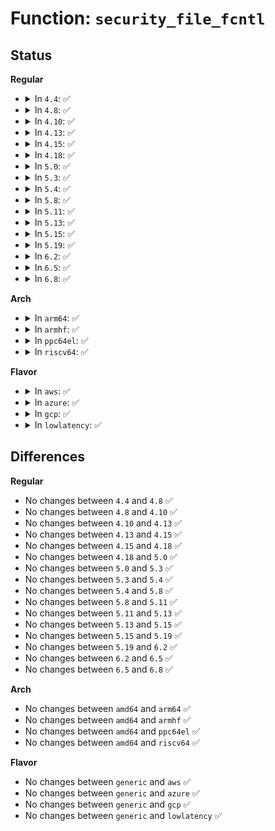 # Function: <code>security_file_fcntl</code>

## Status
<b>Regular</b>
<ul>
<li>
<details>
<summary>In <code>4.4</code>: ✅</summary>

```c
int security_file_fcntl(struct file *file, unsigned int cmd, long unsigned int arg);
```

**Collision:** Unique Global

**Inline:** No

**Transformation:** False

**Instances:**

```
In security/security.c (ffffffff8133df70)
Location: security/security.c:825
Inline: False
Direct callers:
  - fs/fcntl.c:SyS_fcntl
```
**Symbols:**

```
ffffffff8133df70-ffffffff8133dfcb: security_file_fcntl (STB_GLOBAL)
```
</details>
</li>
<li>
<details>
<summary>In <code>4.8</code>: ✅</summary>

```c
int security_file_fcntl(struct file *file, unsigned int cmd, long unsigned int arg);
```

**Collision:** Unique Global

**Inline:** No

**Transformation:** False

**Instances:**

```
In security/security.c (ffffffff813735d0)
Location: security/security.c:847
Inline: False
Direct callers:
  - fs/fcntl.c:SyS_fcntl
```
**Symbols:**

```
ffffffff813735d0-ffffffff8137362b: security_file_fcntl (STB_GLOBAL)
```
</details>
</li>
<li>
<details>
<summary>In <code>4.10</code>: ✅</summary>

```c
int security_file_fcntl(struct file *file, unsigned int cmd, long unsigned int arg);
```

**Collision:** Unique Global

**Inline:** No

**Transformation:** False

**Instances:**

```
In security/security.c (ffffffff81389f00)
Location: security/security.c:868
Inline: False
Direct callers:
  - fs/fcntl.c:SyS_fcntl
```
**Symbols:**

```
ffffffff81389f00-ffffffff81389f5b: security_file_fcntl (STB_GLOBAL)
```
</details>
</li>
<li>
<details>
<summary>In <code>4.13</code>: ✅</summary>

```c
int security_file_fcntl(struct file *file, unsigned int cmd, long unsigned int arg);
```

**Collision:** Unique Global

**Inline:** No

**Transformation:** False

**Instances:**

```
In security/security.c (ffffffff8139f300)
Location: security/security.c:1480
Inline: False
Direct callers:
  - fs/fcntl.c:compat_SyS_fcntl
  - fs/fcntl.c:SyS_fcntl
```
**Symbols:**

```
ffffffff8139f300-ffffffff8139f35b: security_file_fcntl (STB_GLOBAL)
```
</details>
</li>
<li>
<details>
<summary>In <code>4.15</code>: ✅</summary>

```c
int security_file_fcntl(struct file *file, unsigned int cmd, long unsigned int arg);
```

**Collision:** Unique Global

**Inline:** No

**Transformation:** False

**Instances:**

```
In security/security.c (ffffffff813c4e50)
Location: security/security.c:1438
Inline: False
Direct callers:
  - fs/fcntl.c:compat_SyS_fcntl
  - fs/fcntl.c:SyS_fcntl
```
**Symbols:**

```
ffffffff813c4e50-ffffffff813c4eb1: security_file_fcntl (STB_GLOBAL)
```
</details>
</li>
<li>
<details>
<summary>In <code>4.18</code>: ✅</summary>

```c
int security_file_fcntl(struct file *file, unsigned int cmd, long unsigned int arg);
```

**Collision:** Unique Global

**Inline:** No

**Transformation:** False

**Instances:**

```
In security/security.c (ffffffff813f50f0)
Location: security/security.c:964
Inline: False
Direct callers:
  - fs/fcntl.c:do_compat_fcntl64
  - fs/fcntl.c:__ia32_sys_fcntl
  - fs/fcntl.c:__x64_sys_fcntl
```
**Symbols:**

```
ffffffff813f50f0-ffffffff813f513e: security_file_fcntl (STB_GLOBAL)
```
</details>
</li>
<li>
<details>
<summary>In <code>5.0</code>: ✅</summary>

```c
int security_file_fcntl(struct file *file, unsigned int cmd, long unsigned int arg);
```

**Collision:** Unique Global

**Inline:** No

**Transformation:** False

**Instances:**

```
In security/security.c (ffffffff81410530)
Location: security/security.c:1500
Inline: False
Direct callers:
  - fs/fcntl.c:do_compat_fcntl64
  - fs/fcntl.c:__ia32_sys_fcntl
  - fs/fcntl.c:__x64_sys_fcntl
```
**Symbols:**

```
ffffffff81410530-ffffffff8141057e: security_file_fcntl (STB_GLOBAL)
```
</details>
</li>
<li>
<details>
<summary>In <code>5.3</code>: ✅</summary>

```c
int security_file_fcntl(struct file *file, unsigned int cmd, long unsigned int arg);
```

**Collision:** Unique Global

**Inline:** No

**Transformation:** False

**Instances:**

```
In security/security.c (ffffffff8143dc90)
Location: security/security.c:1519
Inline: False
Direct callers:
  - fs/fcntl.c:do_compat_fcntl64
  - fs/fcntl.c:do_compat_fcntl64
  - fs/fcntl.c:__ia32_sys_fcntl
  - fs/fcntl.c:__x64_sys_fcntl
```
**Symbols:**

```
ffffffff8143dc90-ffffffff8143dce9: security_file_fcntl (STB_GLOBAL)
```
</details>
</li>
<li>
<details>
<summary>In <code>5.4</code>: ✅</summary>

```c
int security_file_fcntl(struct file *file, unsigned int cmd, long unsigned int arg);
```

**Collision:** Unique Global

**Inline:** No

**Transformation:** False

**Instances:**

```
In security/security.c (ffffffff81457770)
Location: security/security.c:1558
Inline: False
Direct callers:
  - fs/fcntl.c:do_compat_fcntl64
  - fs/fcntl.c:do_compat_fcntl64
  - fs/fcntl.c:__ia32_sys_fcntl
  - fs/fcntl.c:__x64_sys_fcntl
```
**Symbols:**

```
ffffffff81457770-ffffffff814577be: security_file_fcntl (STB_GLOBAL)
```
</details>
</li>
<li>
<details>
<summary>In <code>5.8</code>: ✅</summary>

```c
int security_file_fcntl(struct file *file, unsigned int cmd, long unsigned int arg);
```

**Collision:** Unique Global

**Inline:** No

**Transformation:** False

**Instances:**

```
In security/security.c (ffffffff814aa570)
Location: security/security.c:1734
Inline: False
Direct callers:
  - fs/fcntl.c:do_compat_fcntl64
  - fs/fcntl.c:do_compat_fcntl64
  - fs/fcntl.c:__ia32_sys_fcntl
  - fs/fcntl.c:__x64_sys_fcntl
```
**Symbols:**

```
ffffffff814aa570-ffffffff814aa5be: security_file_fcntl (STB_GLOBAL)
```
</details>
</li>
<li>
<details>
<summary>In <code>5.11</code>: ✅</summary>

```c
int security_file_fcntl(struct file *file, unsigned int cmd, long unsigned int arg);
```

**Collision:** Unique Global

**Inline:** No

**Transformation:** False

**Instances:**

```
In security/security.c (ffffffff814c7b80)
Location: security/security.c:1736
Inline: False
Direct callers:
  - fs/fcntl.c:do_compat_fcntl64
  - fs/fcntl.c:do_compat_fcntl64
  - fs/fcntl.c:__ia32_sys_fcntl
  - fs/fcntl.c:__x64_sys_fcntl
```
**Symbols:**

```
ffffffff814c7b80-ffffffff814c7bce: security_file_fcntl (STB_GLOBAL)
```
</details>
</li>
<li>
<details>
<summary>In <code>5.13</code>: ✅</summary>

```c
int security_file_fcntl(struct file *file, unsigned int cmd, long unsigned int arg);
```

**Collision:** Unique Global

**Inline:** No

**Transformation:** False

**Instances:**

```
In security/security.c (ffffffff814ce1b0)
Location: security/security.c:1786
Inline: False
Direct callers:
  - fs/fcntl.c:do_compat_fcntl64
  - fs/fcntl.c:do_compat_fcntl64
  - fs/fcntl.c:__ia32_sys_fcntl
  - fs/fcntl.c:__x64_sys_fcntl
```
**Symbols:**

```
ffffffff814ce1b0-ffffffff814ce1fe: security_file_fcntl (STB_GLOBAL)
```
</details>
</li>
<li>
<details>
<summary>In <code>5.15</code>: ✅</summary>

```c
int security_file_fcntl(struct file *file, unsigned int cmd, long unsigned int arg);
```

**Collision:** Unique Global

**Inline:** No

**Transformation:** False

**Instances:**

```
In security/security.c (ffffffff81526f60)
Location: security/security.c:1794
Inline: False
Direct callers:
  - fs/fcntl.c:do_compat_fcntl64
  - fs/fcntl.c:do_compat_fcntl64
  - fs/fcntl.c:__ia32_sys_fcntl
  - fs/fcntl.c:__x64_sys_fcntl
```
**Symbols:**

```
ffffffff81526f60-ffffffff81526fae: security_file_fcntl (STB_GLOBAL)
```
</details>
</li>
<li>
<details>
<summary>In <code>5.19</code>: ✅</summary>

```c
int security_file_fcntl(struct file *file, unsigned int cmd, long unsigned int arg);
```

**Collision:** Unique Global

**Inline:** No

**Transformation:** False

**Instances:**

```
In security/security.c (ffffffff815bbb90)
Location: security/security.c:1799
Inline: False
Direct callers:
  - fs/fcntl.c:do_compat_fcntl64
  - fs/fcntl.c:do_compat_fcntl64
  - fs/fcntl.c:__ia32_sys_fcntl
  - fs/fcntl.c:__x64_sys_fcntl
```
**Symbols:**

```
ffffffff815bbb90-ffffffff815bbbfd: security_file_fcntl (STB_GLOBAL)
```
</details>
</li>
<li>
<details>
<summary>In <code>6.2</code>: ✅</summary>

```c
int security_file_fcntl(struct file *file, unsigned int cmd, long unsigned int arg);
```

**Collision:** Unique Global

**Inline:** No

**Transformation:** False

**Instances:**

```
In security/security.c (ffffffff816679a0)
Location: security/security.c:1841
Inline: False
Direct callers:
  - fs/fcntl.c:do_compat_fcntl64
  - fs/fcntl.c:do_compat_fcntl64
  - fs/fcntl.c:__ia32_sys_fcntl
  - fs/fcntl.c:__x64_sys_fcntl
```
**Symbols:**

```
ffffffff816679a0-ffffffff81667a0d: security_file_fcntl (STB_GLOBAL)
```
</details>
</li>
<li>
<details>
<summary>In <code>6.5</code>: ✅</summary>

```c
int security_file_fcntl(struct file *file, unsigned int cmd, long unsigned int arg);
```

**Collision:** Unique Global

**Inline:** No

**Transformation:** False

**Instances:**

```
In security/security.c (ffffffff8169ffc0)
Location: security/security.c:2891
Inline: False
Direct callers:
  - fs/fcntl.c:do_compat_fcntl64
  - fs/fcntl.c:do_compat_fcntl64
  - fs/fcntl.c:__ia32_sys_fcntl
  - fs/fcntl.c:__x64_sys_fcntl
```
**Symbols:**

```
ffffffff8169ffc0-ffffffff816a002d: security_file_fcntl (STB_GLOBAL)
```
</details>
</li>
<li>
<details>
<summary>In <code>6.8</code>: ✅</summary>

```c
int security_file_fcntl(struct file *file, unsigned int cmd, long unsigned int arg);
```

**Collision:** Unique Global

**Inline:** No

**Transformation:** False

**Instances:**

```
In security/security.c (ffffffff816dc8b0)
Location: security/security.c:2969
Inline: False
Direct callers:
  - fs/fcntl.c:do_compat_fcntl64
  - fs/fcntl.c:do_compat_fcntl64
  - fs/fcntl.c:__ia32_sys_fcntl
  - fs/fcntl.c:__x64_sys_fcntl
```
**Symbols:**

```
ffffffff816dc8b0-ffffffff816dc91d: security_file_fcntl (STB_GLOBAL)
```
</details>
</li>
</ul>
<b>Arch</b>
<ul>
<li>
<details>
<summary>In <code>arm64</code>: ✅</summary>

```c
int security_file_fcntl(struct file *file, unsigned int cmd, long unsigned int arg);
```

**Collision:** Unique Global

**Inline:** No

**Transformation:** False

**Instances:**

```
In security/security.c (ffff8000105433b0)
Location: security/security.c:1558
Inline: False
Direct callers:
  - fs/fcntl.c:do_compat_fcntl64
  - fs/fcntl.c:do_compat_fcntl64
  - fs/fcntl.c:__arm64_sys_fcntl
```
**Symbols:**

```
ffff8000105433b0-ffff800010543414: security_file_fcntl (STB_GLOBAL)
```
</details>
</li>
<li>
<details>
<summary>In <code>armhf</code>: ✅</summary>

```c
int security_file_fcntl(struct file *file, unsigned int cmd, long unsigned int arg);
```

**Collision:** Unique Global

**Inline:** No

**Transformation:** False

**Instances:**

```
In security/security.c (c06f9310)
Location: security/security.c:1558
Inline: False
Direct callers:
  - fs/fcntl.c:__se_sys_fcntl64
  - fs/fcntl.c:__se_sys_fcntl64
  - fs/fcntl.c:__se_sys_fcntl
```
**Symbols:**

```
c06f9310-c06f9374: security_file_fcntl (STB_GLOBAL)
```
</details>
</li>
<li>
<details>
<summary>In <code>ppc64el</code>: ✅</summary>

```c
int security_file_fcntl(struct file *file, unsigned int cmd, long unsigned int arg);
```

**Collision:** Unique Global

**Inline:** No

**Transformation:** False

**Instances:**

```
In security/security.c (c0000000006972c0)
Location: security/security.c:1558
Inline: False
Direct callers:
  - fs/fcntl.c:do_compat_fcntl64
  - fs/fcntl.c:do_compat_fcntl64
  - fs/fcntl.c:__se_sys_fcntl
```
**Symbols:**

```
c0000000006972c0-c000000000697390: security_file_fcntl (STB_GLOBAL)
```
</details>
</li>
<li>
<details>
<summary>In <code>riscv64</code>: ✅</summary>

```c
int security_file_fcntl(struct file *file, unsigned int cmd, long unsigned int arg);
```

**Collision:** Unique Global

**Inline:** No

**Transformation:** False

**Instances:**

```
In security/security.c (ffffffe00039f938)
Location: security/security.c:1558
Inline: False
Direct callers:
  - fs/fcntl.c:__se_sys_fcntl
  - fs/fcntl.c:__se_sys_fcntl
```
**Symbols:**

```
ffffffe00039f938-ffffffe00039f984: security_file_fcntl (STB_GLOBAL)
```
</details>
</li>
</ul>
<b>Flavor</b>
<ul>
<li>
<details>
<summary>In <code>aws</code>: ✅</summary>

```c
int security_file_fcntl(struct file *file, unsigned int cmd, long unsigned int arg);
```

**Collision:** Unique Global

**Inline:** No

**Transformation:** False

**Instances:**

```
In security/security.c (ffffffff8144fd50)
Location: security/security.c:1558
Inline: False
Direct callers:
  - fs/fcntl.c:do_compat_fcntl64
  - fs/fcntl.c:do_compat_fcntl64
  - fs/fcntl.c:__ia32_sys_fcntl
  - fs/fcntl.c:__x64_sys_fcntl
```
**Symbols:**

```
ffffffff8144fd50-ffffffff8144fd9e: security_file_fcntl (STB_GLOBAL)
```
</details>
</li>
<li>
<details>
<summary>In <code>azure</code>: ✅</summary>

```c
int security_file_fcntl(struct file *file, unsigned int cmd, long unsigned int arg);
```

**Collision:** Unique Global

**Inline:** No

**Transformation:** False

**Instances:**

```
In security/security.c (ffffffff814407a0)
Location: security/security.c:1558
Inline: False
Direct callers:
  - fs/fcntl.c:do_compat_fcntl64
  - fs/fcntl.c:do_compat_fcntl64
  - fs/fcntl.c:__ia32_sys_fcntl
  - fs/fcntl.c:__x64_sys_fcntl
```
**Symbols:**

```
ffffffff814407a0-ffffffff814407ee: security_file_fcntl (STB_GLOBAL)
```
</details>
</li>
<li>
<details>
<summary>In <code>gcp</code>: ✅</summary>

```c
int security_file_fcntl(struct file *file, unsigned int cmd, long unsigned int arg);
```

**Collision:** Unique Global

**Inline:** No

**Transformation:** False

**Instances:**

```
In security/security.c (ffffffff8144bdf0)
Location: security/security.c:1558
Inline: False
Direct callers:
  - fs/fcntl.c:do_compat_fcntl64
  - fs/fcntl.c:do_compat_fcntl64
  - fs/fcntl.c:__ia32_sys_fcntl
  - fs/fcntl.c:__x64_sys_fcntl
```
**Symbols:**

```
ffffffff8144bdf0-ffffffff8144be3e: security_file_fcntl (STB_GLOBAL)
```
</details>
</li>
<li>
<details>
<summary>In <code>lowlatency</code>: ✅</summary>

```c
int security_file_fcntl(struct file *file, unsigned int cmd, long unsigned int arg);
```

**Collision:** Unique Global

**Inline:** No

**Transformation:** False

**Instances:**

```
In security/security.c (ffffffff814631c0)
Location: security/security.c:1558
Inline: False
Direct callers:
  - fs/fcntl.c:do_compat_fcntl64
  - fs/fcntl.c:do_compat_fcntl64
  - fs/fcntl.c:__ia32_sys_fcntl
  - fs/fcntl.c:__x64_sys_fcntl
```
**Symbols:**

```
ffffffff814631c0-ffffffff8146320e: security_file_fcntl (STB_GLOBAL)
```
</details>
</li>
</ul>

## Differences
<b>Regular</b>
<ul>
<li>
No changes between <code>4.4</code> and <code>4.8</code> ✅
</li>
<li>
No changes between <code>4.8</code> and <code>4.10</code> ✅
</li>
<li>
No changes between <code>4.10</code> and <code>4.13</code> ✅
</li>
<li>
No changes between <code>4.13</code> and <code>4.15</code> ✅
</li>
<li>
No changes between <code>4.15</code> and <code>4.18</code> ✅
</li>
<li>
No changes between <code>4.18</code> and <code>5.0</code> ✅
</li>
<li>
No changes between <code>5.0</code> and <code>5.3</code> ✅
</li>
<li>
No changes between <code>5.3</code> and <code>5.4</code> ✅
</li>
<li>
No changes between <code>5.4</code> and <code>5.8</code> ✅
</li>
<li>
No changes between <code>5.8</code> and <code>5.11</code> ✅
</li>
<li>
No changes between <code>5.11</code> and <code>5.13</code> ✅
</li>
<li>
No changes between <code>5.13</code> and <code>5.15</code> ✅
</li>
<li>
No changes between <code>5.15</code> and <code>5.19</code> ✅
</li>
<li>
No changes between <code>5.19</code> and <code>6.2</code> ✅
</li>
<li>
No changes between <code>6.2</code> and <code>6.5</code> ✅
</li>
<li>
No changes between <code>6.5</code> and <code>6.8</code> ✅
</li>
</ul>
<b>Arch</b>
<ul>
<li>
No changes between <code>amd64</code> and <code>arm64</code> ✅
</li>
<li>
No changes between <code>amd64</code> and <code>armhf</code> ✅
</li>
<li>
No changes between <code>amd64</code> and <code>ppc64el</code> ✅
</li>
<li>
No changes between <code>amd64</code> and <code>riscv64</code> ✅
</li>
</ul>
<b>Flavor</b>
<ul>
<li>
No changes between <code>generic</code> and <code>aws</code> ✅
</li>
<li>
No changes between <code>generic</code> and <code>azure</code> ✅
</li>
<li>
No changes between <code>generic</code> and <code>gcp</code> ✅
</li>
<li>
No changes between <code>generic</code> and <code>lowlatency</code> ✅
</li>
</ul>

